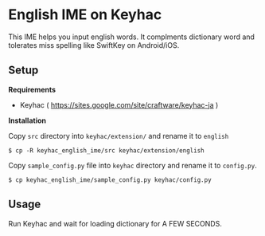English IME on Keyhac
========================

This IME helps you input english words.
It complments dictionary word and tolerates miss spelling like SwiftKey on Android/iOS.

Setup
-------------

**Requirements**

* Keyhac ( https://sites.google.com/site/craftware/keyhac-ja )

**Installation**

Copy `src` directory into `keyhac/extension/` and rename it to `english` 

    $ cp -R keyhac_english_ime/src keyhac/extension/english

Copy `sample_config.py` file into `keyhac` directory and rename it to `config.py`.

    $ cp keyhac_english_ime/sample_config.py keyhac/config.py

Usage
--------------

Run Keyhac and wait for loading dictionary for A FEW SECONDS.
